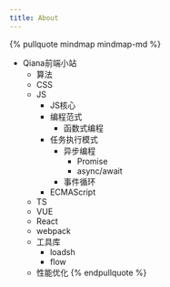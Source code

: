 ```yaml
---
title: About
---
```


{% pullquote mindmap mindmap-md %}
  - Qiana前端小站
    - 算法
    - CSS
    - JS
      - JS核心
      - 编程范式
        - 函数式编程
      - 任务执行模式
        - 异步编程
          - Promise
          - async/await
        - 事件循环
      - ECMAScript
    - TS
    - VUE
    - React
    - webpack
    - 工具库
      - loadsh
      - flow
    - 性能优化
{% endpullquote %}
